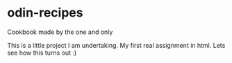 # odin-recipes
Cookbook made by the one and only

This is a little project I am undertaking. My first real assignment in html. Lets see how this turns out :)